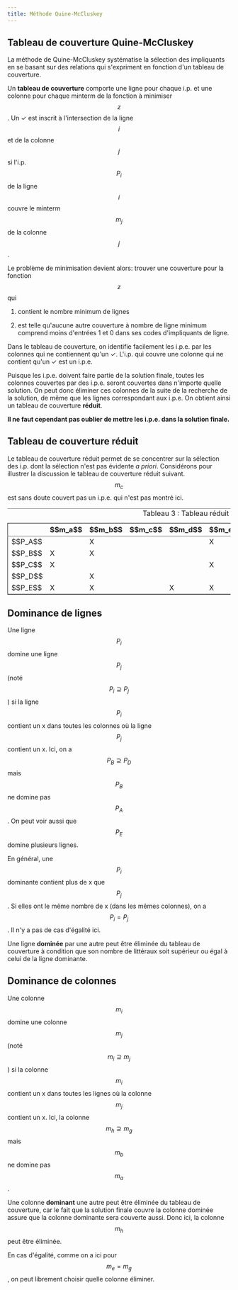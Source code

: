 ```yaml
---
title: Méthode Quine-McCluskey
---
```

## Tableau de couverture Quine-McCluskey

La méthode de Quine-McCluskey systématise la sélection des impliquants
en se basant sur des relations qui s'expriment en fonction d'un
tableau de couverture.

Un **tableau de couverture** comporte une ligne pour chaque i.p. et
une colonne pour chaque minterm de la fonction à minimiser $$z$$. Un
&check; est inscrit à l'intersection de la ligne $$i$$ et de la
colonne $$j$$ si l'i.p.  $$P_i$$ de la ligne $$i$$ couvre le minterm
$$m_j$$ de la colonne $$j$$.

Le problème de minimisation devient alors: trouver une couverture pour
la fonction $$z$$ qui

1.  contient le nombre minimum de lignes

2.  est telle qu'aucune autre couverture à nombre de ligne minimum
    comprend moins d'entrées 1 et 0 dans ses codes d'impliquants de
    ligne.

Dans le tableau de couverture, on identifie facilement les i.p.e. par
les colonnes qui ne contiennent qu'un &check;. L'i.p. qui couvre une
colonne qui ne contient qu'un &check; est un i.p.e.

Puisque les i.p.e. doivent faire partie de la solution finale, toutes
les colonnes couvertes par des i.p.e. seront couvertes dans n'importe
quelle solution. On peut donc éliminer ces colonnes de la suite de la
recherche de la solution, de même que les lignes correspondant aux
i.p.e. On obtient ainsi un tableau de couverture **réduit**.

**Il ne faut cependant pas oublier de mettre les i.p.e. dans la solution
finale.**

## Tableau de couverture réduit

Le tableau de couverture réduit permet de se concentrer sur la
sélection des i.p. dont la sélection n'est pas évidente *a
priori*. Considérons pour illustrer la discussion le tableau de
couverture réduit suivant. $$m_c$$ est sans doute couvert pas un
i.p.e. qui n'est pas montré ici.

<table id="org08ebcc0" border="2" cellspacing="0" cellpadding="6" rules="groups" frame="hsides">
<caption class="t-above"><span class="table-number">Tableau 3 :</span> Tableau réduit</caption>

<colgroup>
<col  class="org-left" />

<col  class="org-left" />

<col  class="org-left" />

<col  class="org-left" />

<col  class="org-left" />

<col  class="org-left" />

<col  class="org-left" />

<col  class="org-left" />

<col  class="org-left" />
</colgroup>
<thead>
<tr>
<th scope="col" class="org-left">&#xa0;</th>
<th scope="col" class="org-left">$$m_a$$</th>
<th scope="col" class="org-left">$$m_b$$</th>
<th scope="col" class="org-left">$$m_c$$</th>
<th scope="col" class="org-left">$$m_d$$</th>
<th scope="col" class="org-left">$$m_e$$</th>
<th scope="col" class="org-left">$$m_f$$</th>
<th scope="col" class="org-left">$$m_g$$</th>
<th scope="col" class="org-left">$$m_h$$</th>
</tr>
</thead>

<tbody>
<tr>
<td class="org-left">$$P_A$$</td>
<td class="org-left">&#xa0;</td>
<td class="org-left">X</td>
<td class="org-left">&#xa0;</td>
<td class="org-left">&#xa0;</td>
<td class="org-left">X</td>
<td class="org-left">&#xa0;</td>
<td class="org-left">X</td>
<td class="org-left">X</td>
</tr>


<tr>
<td class="org-left">$$P_B$$</td>
<td class="org-left">X</td>
<td class="org-left">X</td>
<td class="org-left">&#xa0;</td>
<td class="org-left">&#xa0;</td>
<td class="org-left">&#xa0;</td>
<td class="org-left">X</td>
<td class="org-left">&#xa0;</td>
<td class="org-left">X</td>
</tr>


<tr>
<td class="org-left">$$P_C$$</td>
<td class="org-left">X</td>
<td class="org-left">&#xa0;</td>
<td class="org-left">&#xa0;</td>
<td class="org-left">&#xa0;</td>
<td class="org-left">X</td>
<td class="org-left">&#xa0;</td>
<td class="org-left">X</td>
<td class="org-left">X</td>
</tr>


<tr>
<td class="org-left">$$P_D$$</td>
<td class="org-left">&#xa0;</td>
<td class="org-left">X</td>
<td class="org-left">&#xa0;</td>
<td class="org-left">&#xa0;</td>
<td class="org-left">&#xa0;</td>
<td class="org-left">&#xa0;</td>
<td class="org-left">&#xa0;</td>
<td class="org-left">X</td>
</tr>


<tr>
<td class="org-left">$$P_E$$</td>
<td class="org-left">X</td>
<td class="org-left">X</td>
<td class="org-left">&#xa0;</td>
<td class="org-left">X</td>
<td class="org-left">X</td>
<td class="org-left">X</td>
<td class="org-left">X</td>
<td class="org-left">X</td>
</tr>
</tbody>
</table>


## Dominance de lignes

Une ligne $$P_i$$ domine une ligne $$P_j$$ (noté $$P_i \supseteq
P_j$$) si la ligne $$P_i$$ contient un x dans toutes les colonnes où
la ligne $$P_j$$ contient un x. Ici, on a $$P_B \supseteq P_D$$ mais
$$P_B$$ ne domine pas $$P_A$$. On peut voir aussi que $$P_E$$ domine
plusieurs lignes.

En général, une $$P_i$$ dominante contient plus de x que $$P_j$$. Si
elles ont le même nombre de x (dans les mêmes colonnes), on a $$P_i =
P_j$$. Il n'y a pas de cas d'égalité ici.

Une ligne **dominée** par une autre peut être éliminée du tableau de
couverture à condition que son nombre de littéraux soit supérieur ou
égal à celui de la ligne dominante.


## Dominance de colonnes

Une colonne $$m_i$$ domine une colonne $$m_j$$ (noté $$m_i \supseteq
m_j$$) si la colonne $$m_i$$ contient un x dans toutes les lignes où
la colonne $$m_j$$ contient un x. Ici, la colonne $$m_h \supseteq
m_g$$ mais $$m_b$$ ne domine pas $$m_a$$. 

Une colonne **dominant** une autre peut être éliminée du tableau de
couverture, car le fait que la solution finale couvre la colonne
dominée assure que la colonne dominante sera couverte aussi. Donc ici,
la colonne $$m_h$$ peut être éliminée.

En cas d'égalité, comme on a ici pour $$m_e = m_g$$, on peut librement
choisir quelle colonne éliminer.

